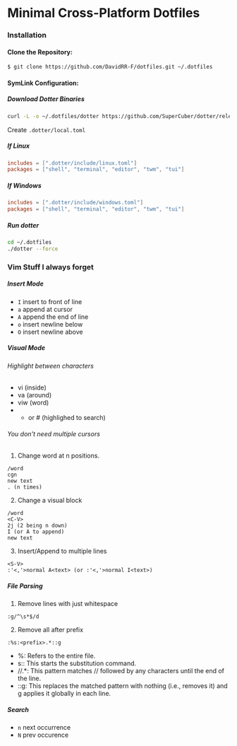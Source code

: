 # Minimal Cross-Platform Dotfiles

### Installation

#### **Clone the Repository**:

```bash
$ git clone https://github.com/DavidRR-F/dotfiles.git ~/.dotfiles
```

#### **SymLink Configuration**:

##### Download Dotter Binaries

```bash 
curl -L -o ~/.dotfiles/dotter https://github.com/SuperCuber/dotter/releases/download/<version>/<platform>
```

Create `.dotter/local.toml`

##### If Linux

```toml
includes = [".dotter/include/linux.toml"]
packages = ["shell", "terminal", "editor", "twm", "tui"]
```

##### If Windows

```toml
includes = [".dotter/include/windows.toml"]
packages = ["shell", "terminal", "editor", "twm", "tui"]
```

##### Run dotter

```bash
cd ~/.dotfiles
./dotter --force
```

### Vim Stuff I always forget

##### Insert Mode 

- `I` insert to front of line
- `a` append at cursor 
- `A` append the end of line
- `o` insert newline below
- `O` insert newline above

##### Visual Mode

###### Highlight between characters

- vi<character> (inside)
- va<character> (around)
- viw (word)
- * or # (highlighed to search)

###### You don't need multiple cursors

1. Change word at n positions.
```
/word
cgn 
new text
. (n times)
```

2. Change a visual block

```
/word 
<C-V> 
2j (2 being n down)
I (or A to append)
new text
```

3. Insert/Append to multiple lines 

```
<S-V>
:'<,'>normal A<text> (or :'<,'>normal I<text>)
```

##### File Parsing

1. Remove lines with just whitespace

```
:g/^\s*$/d
```

2. Remove all after prefix

```
:%s:<prefix>.*::g
```

- %: Refers to the entire file.
- s:: This starts the substitution command.
- //.*: This pattern matches // followed by any characters until the end of the line.
- ::g: This replaces the matched pattern with nothing (i.e., removes it) and g applies it globally in each line.

##### Search 

- `n` next occurrence 
- `N` prev occurence
